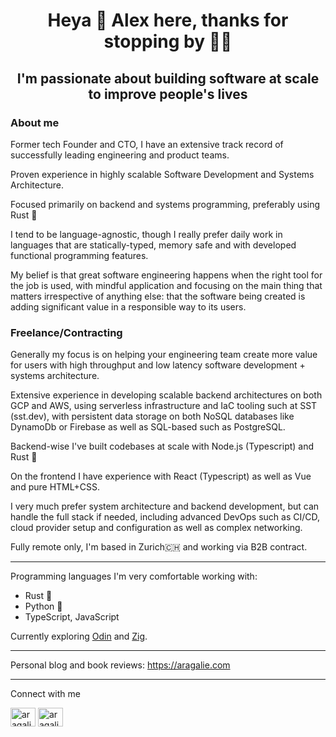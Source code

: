 <h1 align="center">Heya 👋 Alex here, thanks for stopping by 🙋‍♂️</h1>
<h2 align="center">I'm passionate about building software at scale to improve people's lives</h2>

<h3 align="left">About me</h3>

Former tech Founder and CTO, I have an extensive track record of successfully leading engineering and product teams.

Proven experience in highly scalable Software Development and Systems Architecture. 

Focused primarily on backend and systems programming, preferably using Rust 🦀

I tend to be language-agnostic, though I really prefer daily work in languages that are statically-typed, memory safe and with developed functional programming features. 

My belief is that great software engineering happens when the right tool for the job is used, with mindful application and focusing on the main thing that matters irrespective of anything else: that the software being created is adding significant value in a responsible way to its users.

<h3 align="left">Freelance/Contracting</h3>

Generally my focus is on helping your engineering team create more value for users with high throughput and low latency software development + systems architecture.

Extensive experience in developing scalable backend architectures on both GCP and AWS, using serverless infrastructure and IaC tooling such at SST (sst.dev), with persistent data storage on both NoSQL databases like DynamoDb or Firebase as well as SQL-based such as PostgreSQL. 

Backend-wise I've built codebases at scale with Node.js (Typescript) and Rust 🦀 

On the frontend I have experience with React (Typescript) as well as Vue and pure HTML+CSS.

I very much prefer system architecture and backend development, but can handle the full stack if needed, including advanced DevOps such as CI/CD, cloud provider setup and configuration as well as complex networking.  

Fully remote only, I'm based in Zurich🇨🇭 and working via B2B contract.

----
Programming languages I'm very comfortable working with: 
- Rust 🦀
- Python 🐍
- TypeScript, JavaScript

Currently exploring [Odin](https://odin-lang.org) and [Zig](https://ziglang.org).

----
Personal blog and book reviews: https://aragalie.com

----

Connect with me
<p align="left">
<a href="https://twitter.com/aragalie" target="blank"><img align="center" src="https://raw.githubusercontent.com/rahuldkjain/github-profile-readme-generator/master/src/images/icons/Social/twitter.svg" alt="aragalie" height="30" width="40" /></a>
<a href="https://linkedin.com/in/aragalie" target="blank"><img align="center" src="https://raw.githubusercontent.com/rahuldkjain/github-profile-readme-generator/master/src/images/icons/Social/linked-in-alt.svg" alt="aragalie" height="30" width="40" /></a>
</p>
